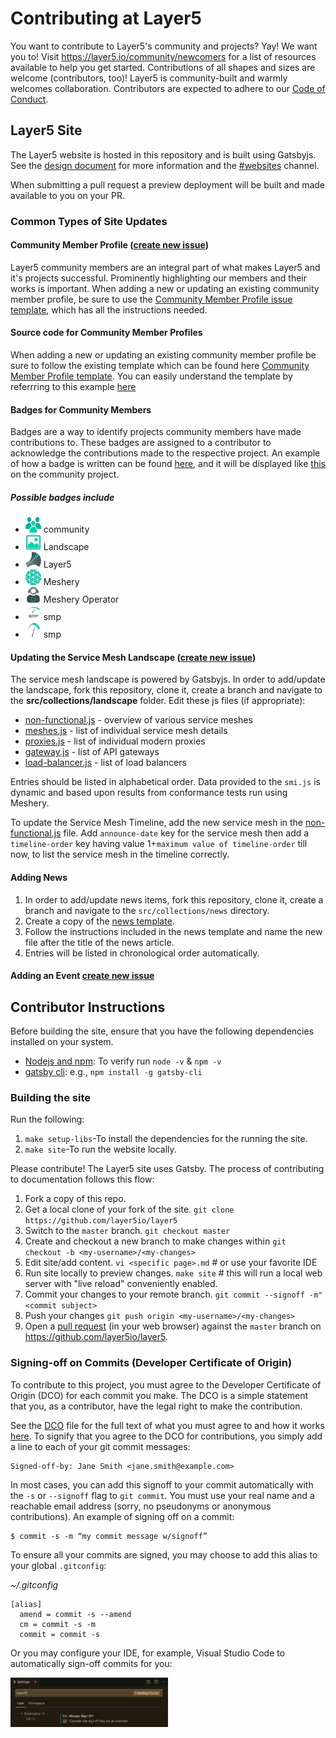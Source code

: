 # Contributing at Layer5
You want to contribute to Layer5's community and projects? Yay! We want you to! Visit https://layer5.io/community/newcomers for a list of resources available to help you get started. Contributions of all shapes and sizes are welcome (contributors, too)! Layer5 is community-built and warmly welcomes collaboration. Contributors are expected to adhere to our [Code of Conduct](.CODE_OF_CONDUCT.md).

## Layer5 Site
The Layer5 website is hosted in this repository and is built using Gatsbyjs. See the [design document](https://docs.google.com/document/d/1rvUZy2_S1a2_14BAQIg6b9cMhUuu04kYzkOPDPaPptI/edit#) for more information and the [#websites](https://layer5io.slack.com/archives/C015QJKUMPU) channel. 

When submitting a pull request a preview deployment will be built and made available to you on your PR.

### Common Types of Site Updates

#### Community Member Profile ([create new issue](https://github.com/layer5io/layer5/issues/new?assignees=&labels=area%2Fcommunity&template=New+Member+Profile.md&title=%5BCommunity%5D+Member+Profile%3A))

Layer5 community members are an integral part of what makes Layer5 and it's projects successful. Prominently highlighting our members and their works is important. When adding a new or updating an existing community member profile, be sure to use the [Community Member Profile issue template](https://github.com/layer5io/layer5/issues/new?assignees=&labels=area%2Fcommunity&template=New+Member+Profile.md&title=%5BCommunity%5D+Member+Profile%3A), which has all the instructions needed. 

#### Source code for Community Member Profiles

When adding a new or updating an existing community member profile be sure to follow the existing template which can be found here [Community Member Profile template](https://github.com/layer5io/layer5/tree/master/src/collections/members/_member-profile-template). You can easily understand the template by referrring to this example [here](https://github.com/layer5io/layer5/blob/master/src/collections/members/abishek-kumar/index.mdx)


#### Badges for Community Members

Badges are a way to identify projects community members have made contributions to. These badges are assigned to a contributor to acknowledge the contributions made to the respective project. An example of how a badge is written can be found [here](https://github.com/layer5io/layer5/blob/master/src/collections/members/abishek-kumar/index.mdx), and it will be displayed like [this](https://layer5.io/community/members/abishek-kumar) on the community project.

##### Possible badges include

- <img src="https://github.com/layer5io/layer5/blob/master/src/sections/Community/Member-single/community-green.svg" width="25px" height="25px"/> community
- <img src="https://github.com/layer5io/layer5/blob/master/src/sections/Community/Member-single/landscape-green.png" width="25px" height="25px"/> Landscape
- <img src="https://github.com/layer5io/layer5/blob/master/src/sections/Community/Member-single/layer5-image-hub.svg" width="25px" height="25px"/> Layer5
- <img src="https://github.com/layer5io/layer5/blob/master/src/sections/Community/Member-single/meshery-logo-light.svg" width="25px" height="25px"/> Meshery
- <img src="https://github.com/layer5io/layer5/blob/master/src/sections/Community/Member-single/meshery-operator-dark.svg" width="25px" height="25px"/> Meshery Operator
- <img src="https://github.com/layer5io/layer5/blob/master/src/sections/Community/Member-single/smp-dark-text.svg" width="25px" height="25px"/> smp
- <img src="https://github.com/layer5io/layer5/blob/master/src/sections/Community/Member-single/smp-dark.svg" width="25px" height="25px"/> smp

#### <a name="updating-the-service-mesh-landscape">Updating the Service Mesh Landscape ([create new issue](https://github.com/layer5io/layer5/issues/new?assignees=&labels=area%2Flandscape&template=landscape.md&title=%5BLandscape%5D))

The service mesh landscape is powered by Gatsbyjs. In order to add/update the landscape, fork this repository, clone it, create a branch and navigate to the **src/collections/landscape** folder. Edit these js files (if appropriate):

- [non-functional.js](https://github.com/layer5io/layer5/blob/master/src/collections/landscape/non-functional.js) - overview of various service meshes
- [meshes.js](https://github.com/layer5io/layer5/blob/master/src/collections/landscape/meshes.js) - list of individual service mesh details
- [proxies.js](https://github.com/layer5io/layer5/blob/master/src/collections/landscape/proxies.js) - list of individual modern proxies
- [gateway.js](https://github.com/layer5io/layer5/blob/master/src/collections/landscape/gateways.js) - list of API gateways
- [load-balancer.js](https://github.com/layer5io/layer5/blob/master/src/collections/landscape/load-balancer.js) - list of load balancers

Entries should be listed in alphabetical order. Data provided to the `smi.js` is dynamic and based upon results from conformance tests run using Meshery.

To update the Service Mesh Timeline, add the new service mesh in the [non-functional.js](https://github.com/layer5io/layer5/blob/master/src/collections/landscape/non-functional.js) file. Add `announce-date` key for the service mesh then add a `timeline-order` key having value 1+`maximum value of timeline-order` till now, to list the service mesh in the timeline correctly.

#### <a name="news">Adding News</a>

1. In order to add/update news items, fork this repository, clone it, create a branch and navigate to the `src/collections/news` directory.
1. Create a copy of the [news template](https://github.com/layer5io/layer5/tree/master/src/collections/news/0000-00-00-news-template).
1. Follow the instructions included in the news template and name the new file after the title of the news article.
1. Entries will be listed in chronological order automatically.

#### <a name="events">Adding an Event</a> [create new issue](https://github.com/layer5io/layer5/issues/new?assignees=&labels=area%2Fevents&template=events.md&title=%5BEvent%5D)


## Contributor Instructions

Before building the site, ensure that you have the following dependencies installed on your system.

- [Nodejs and npm](https://nodejs.org/en/): To verify run `node -v` & `npm -v`
- [gatsby cli](https://www.gatsbyjs.org/tutorial/part-zero/#using-the-gatsby-cli): e.g., `npm install -g gatsby-cli`

### Building the site

Run the following:

1. `make setup-libs`-To install the dependencies for the running the site.
1. `make site`-To run the website locally.

Please contribute! The Layer5 site uses Gatsby. The process of contributing to documentation follows this flow:

1. Fork a copy of this repo.
1. Get a local clone of your fork of the site.
`git clone https://github.com/layer5io/layer5`
1. Switch to the `master` branch.
`git checkout master`
1. Create and checkout a new branch to make changes within
`git checkout -b <my-username>/<my-changes>` 
1. Edit site/add content.
`vi <specific page>.md` # or use your favorite IDE
1. Run site locally to preview changes.
`make site` # this will run a local web server with "live reload" conveniently enabled.
1. Commit your changes to your remote branch.
`git commit --signoff -m"<commit subject>`
1. Push your changes
`git push origin <my-username>/<my-changes>`
1. Open a [pull request](../../pulls) (in your web browser) against the `master` branch on https://github.com/layer5io/layer5.

### <a name="commit-signing">Signing-off on Commits (Developer Certificate of Origin)</a>

To contribute to this project, you must agree to the Developer Certificate of
Origin (DCO) for each commit you make. The DCO is a simple statement that you,
as a contributor, have the legal right to make the contribution.

See the [DCO](https://developercertificate.org) file for the full text of what you must agree to
and how it works [here](https://github.com/probot/dco#how-it-works).
To signify that you agree to the DCO for contributions, you simply add a line to each of your
git commit messages:

```
Signed-off-by: Jane Smith <jane.smith@example.com>
```

In most cases, you can add this signoff to your commit automatically with the
`-s` or `--signoff` flag to `git commit`. You must use your real name and a reachable email
address (sorry, no pseudonyms or anonymous contributions). An example of signing off on a commit:
```
$ commit -s -m “my commit message w/signoff”
```

To ensure all your commits are signed, you may choose to add this alias to your global ```.gitconfig```:

*~/.gitconfig*
```
[alias]
  amend = commit -s --amend
  cm = commit -s -m
  commit = commit -s
```
Or you may configure your IDE, for example, Visual Studio Code to automatically sign-off commits for you:

<a href="./.github/assets/images/git-signoff-vscode.png" ><img src="./.github/assets/images/git-signoff-vscode.png" width="50%"/><a>

